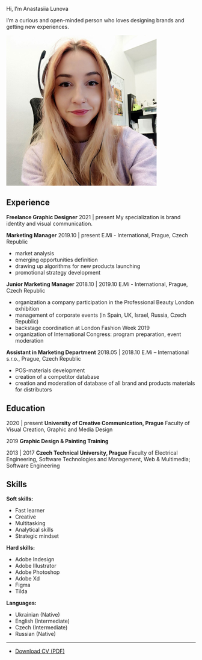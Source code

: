 Hi, I’m Anastasiia Lunova

I’m a curious and open-minded person who loves designing brands and getting new experiences.

![Photo of me with headphones at work.](images/photo1.jpg)


## Experience

**Freelance Graphic Designer**
2021 | present
My specialization is brand identity and visual communication.

**Marketing Manager**
2019.10 | present
E.Mi - International, Prague, Czech Republic
- market analysis 
- emerging opportunities definition
- drawing up algorithms for new products launching
- promotional strategy development

**Junior Marketing Manager**
2018.10 | 2019.10
E.Mi - International, Prague, Czech Republic
- organization a company participation in the Professional Beauty London exhibition
- management of corporate events (in Spain, UK, Israel, Russia, Czech Republic)
- backstage coordination at London Fashion Week 2019
- organization of International Congress: program preparation, event moderation

**Assistant in Marketing Department**
2018.05 | 2018.10
E.Mi – International s.r.o., Prague, Czech Republic
- POS-materials development
- creation of a competitor database
- creation and moderation of database of all brand and products materials for distributors



## Education

2020 | present
**University of Creative Communication, Prague**
Faculty of Visual Creation,
Graphic and Media Design 

2019
**Graphic Design & Painting Training**

2013 | 2017
**Czech Technical University, Prague**
Faculty of Electrical Engineering,
Software Technologies and Management,
Web & Multimedia; Software Engineering


## Skills

**Soft skills:**
- Fast learner
- Creative
- Multitasking
- Analytical skills
- Strategic mindset

**Hard skills:**
- Adobe Indesign
- Adobe Illustrator
- Adobe Photoshop
- Adobe Xd
- Figma
- Tilda

**Languages:**
- Ukrainian (Native)
- English (Intermediate)
- Czech (Intermediate)
- Russian (Native)

______

- [Download CV (PDF)](cv-2022-12-Lunova.pdf)
